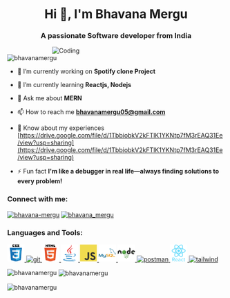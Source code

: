 <h1 align="center">Hi 👋, I'm Bhavana Mergu</h1>
<h3 align="center">A passionate Software developer from India</h3>
<img align="right" alt="Coding" width="400" src="https://cdn.dribbble.com/users/4055494/screenshots/15215756/media/d2b66c4ca0192aa26d103448b3d1518b.gif">


<p align="left"> <img src="https://komarev.com/ghpvc/?username=bhavanamergu&label=Profile%20views&color=0e75b6&style=flat" alt="bhavanamergu" /> </p>

- 🔭 I’m currently working on **Spotify clone Project**

- 🌱 I’m currently learning **Reactjs, Nodejs**

- 💬 Ask me about **MERN**

- 📫 How to reach me **bhavanamergu05@gmail.com**

- 📄 Know about my experiences [https://drive.google.com/file/d/1TbbiobkV2kFTlK1YKNtp7fM3rEAQ31Ee/view?usp=sharing](https://drive.google.com/file/d/1TbbiobkV2kFTlK1YKNtp7fM3rEAQ31Ee/view?usp=sharing)

- ⚡ Fun fact **I'm like a debugger in real life—always finding solutions to every problem!**

<h3 align="left">Connect with me:</h3>
<p align="left">
<a href="https://linkedin.com/in/bhavana-mergu" target="blank"><img align="center" src="https://raw.githubusercontent.com/rahuldkjain/github-profile-readme-generator/master/src/images/icons/Social/linked-in-alt.svg" alt="bhavana-mergu" height="30" width="40" /></a>
<a href="https://www.hackerrank.com/bhavana_mergu" target="blank"><img align="center" src="https://raw.githubusercontent.com/rahuldkjain/github-profile-readme-generator/master/src/images/icons/Social/hackerrank.svg" alt="bhavana_mergu" height="30" width="40" /></a>
</p>

<h3 align="left">Languages and Tools:</h3>
<p align="left"> <a href="https://www.w3schools.com/css/" target="_blank" rel="noreferrer"> <img src="https://raw.githubusercontent.com/devicons/devicon/master/icons/css3/css3-original-wordmark.svg" alt="css3" width="40" height="40"/> </a> <a href="https://git-scm.com/" target="_blank" rel="noreferrer"> <img src="https://www.vectorlogo.zone/logos/git-scm/git-scm-icon.svg" alt="git" width="40" height="40"/> </a> <a href="https://www.w3.org/html/" target="_blank" rel="noreferrer"> <img src="https://raw.githubusercontent.com/devicons/devicon/master/icons/html5/html5-original-wordmark.svg" alt="html5" width="40" height="40"/> </a> <a href="https://www.java.com" target="_blank" rel="noreferrer"> <img src="https://raw.githubusercontent.com/devicons/devicon/master/icons/java/java-original.svg" alt="java" width="40" height="40"/> </a> <a href="https://developer.mozilla.org/en-US/docs/Web/JavaScript" target="_blank" rel="noreferrer"> <img src="https://raw.githubusercontent.com/devicons/devicon/master/icons/javascript/javascript-original.svg" alt="javascript" width="40" height="40"/> </a> <a href="https://www.mysql.com/" target="_blank" rel="noreferrer"> <img src="https://raw.githubusercontent.com/devicons/devicon/master/icons/mysql/mysql-original-wordmark.svg" alt="mysql" width="40" height="40"/> </a> <a href="https://nodejs.org" target="_blank" rel="noreferrer"> <img src="https://raw.githubusercontent.com/devicons/devicon/master/icons/nodejs/nodejs-original-wordmark.svg" alt="nodejs" width="40" height="40"/> </a> <a href="https://postman.com" target="_blank" rel="noreferrer"> <img src="https://www.vectorlogo.zone/logos/getpostman/getpostman-icon.svg" alt="postman" width="40" height="40"/> </a> <a href="https://reactjs.org/" target="_blank" rel="noreferrer"> <img src="https://raw.githubusercontent.com/devicons/devicon/master/icons/react/react-original-wordmark.svg" alt="react" width="40" height="40"/> </a> <a href="https://tailwindcss.com/" target="_blank" rel="noreferrer"> <img src="https://www.vectorlogo.zone/logos/tailwindcss/tailwindcss-icon.svg" alt="tailwind" width="40" height="40"/> </a> </p>

<p><img align="left" src="https://github-readme-stats.vercel.app/api/top-langs?username=bhavanamergu&show_icons=true&locale=en&layout=compact" alt="bhavanamergu" /></p>

<p>&nbsp;<img align="center" src="https://github-readme-stats.vercel.app/api?username=bhavanamergu&show_icons=true&locale=en" alt="bhavanamergu" /></p>

<p><img align="center" src="https://github-readme-streak-stats.herokuapp.com/?user=bhavanamergu&" alt="bhavanamergu" /></p>

